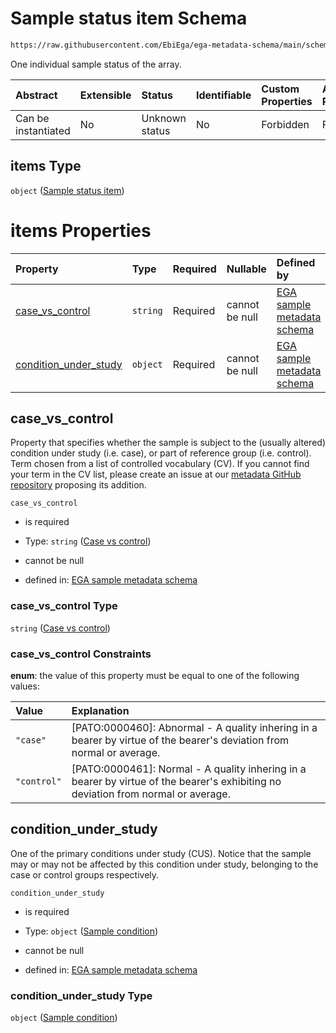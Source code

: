 # Sample status item Schema

```txt
https://raw.githubusercontent.com/EbiEga/ega-metadata-schema/main/schemas/EGA.sample.json#/properties/sample_status/items
```

One individual sample status of the array.

| Abstract            | Extensible | Status         | Identifiable | Custom Properties | Additional Properties | Access Restrictions | Defined In                                                                   |
| :------------------ | :--------- | :------------- | :----------- | :---------------- | :-------------------- | :------------------ | :--------------------------------------------------------------------------- |
| Can be instantiated | No         | Unknown status | No           | Forbidden         | Forbidden             | none                | [EGA.sample.json\*](../../../schemas/EGA.sample.json "open original schema") |

## items Type

`object` ([Sample status item](ega-18-properties-array-of-sample-statuses-sample-status-item.md))

# items Properties

| Property                                          | Type     | Required | Nullable       | Defined by                                                                                                                                                                                                                                                                              |
| :------------------------------------------------ | :------- | :------- | :------------- | :-------------------------------------------------------------------------------------------------------------------------------------------------------------------------------------------------------------------------------------------------------------------------------------- |
| [case\_vs\_control](#case_vs_control)             | `string` | Required | cannot be null | [EGA sample metadata schema](ega-18-properties-array-of-sample-statuses-sample-status-item-properties-case-vs-control.md "https://raw.githubusercontent.com/EbiEga/ega-metadata-schema/main/schemas/EGA.sample.json#/properties/sample_status/items/properties/case_vs_control")        |
| [condition\_under\_study](#condition_under_study) | `object` | Required | cannot be null | [EGA sample metadata schema](ega-18-properties-array-of-sample-statuses-sample-status-item-properties-sample-condition.md "https://raw.githubusercontent.com/EbiEga/ega-metadata-schema/main/schemas/EGA.sample.json#/properties/sample_status/items/properties/condition_under_study") |

## case\_vs\_control

Property that specifies whether the sample is subject to the (usually altered) condition under study (i.e. case), or part of reference group (i.e. control). Term chosen from a list of controlled vocabulary (CV). If you cannot find your term in the CV list, please create an issue at our [metadata GitHub repository](https://github.com/EbiEga/ega-metadata-schema/issues/new/choose) proposing its addition.

`case_vs_control`

*   is required

*   Type: `string` ([Case vs control](ega-18-properties-array-of-sample-statuses-sample-status-item-properties-case-vs-control.md))

*   cannot be null

*   defined in: [EGA sample metadata schema](ega-18-properties-array-of-sample-statuses-sample-status-item-properties-case-vs-control.md "https://raw.githubusercontent.com/EbiEga/ega-metadata-schema/main/schemas/EGA.sample.json#/properties/sample_status/items/properties/case_vs_control")

### case\_vs\_control Type

`string` ([Case vs control](ega-18-properties-array-of-sample-statuses-sample-status-item-properties-case-vs-control.md))

### case\_vs\_control Constraints

**enum**: the value of this property must be equal to one of the following values:

| Value       | Explanation                                                                                                                        |
| :---------- | :--------------------------------------------------------------------------------------------------------------------------------- |
| `"case"`    | \[PATO:0000460]: Abnormal - A quality inhering in a bearer by virtue of the bearer's deviation from normal or average.             |
| `"control"` | \[PATO:0000461]: Normal - A quality inhering in a bearer by virtue of the bearer's exhibiting no deviation from normal or average. |

## condition\_under\_study

One of the primary conditions under study (CUS). Notice that the sample may or may not be affected by this condition under study, belonging to the case or control groups respectively.

`condition_under_study`

*   is required

*   Type: `object` ([Sample condition](ega-18-properties-array-of-sample-statuses-sample-status-item-properties-sample-condition.md))

*   cannot be null

*   defined in: [EGA sample metadata schema](ega-18-properties-array-of-sample-statuses-sample-status-item-properties-sample-condition.md "https://raw.githubusercontent.com/EbiEga/ega-metadata-schema/main/schemas/EGA.sample.json#/properties/sample_status/items/properties/condition_under_study")

### condition\_under\_study Type

`object` ([Sample condition](ega-18-properties-array-of-sample-statuses-sample-status-item-properties-sample-condition.md))
